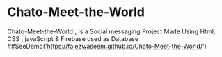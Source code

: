 # Chato-Meet-the-World
Chato-Meet-the-World   , Is a Social messaging Project Made Using Html, CSS , javaScript &amp; Firebase used as Database
##SeeDemo('https://faiezwaseem.github.io/Chato-Meet-the-World/')
